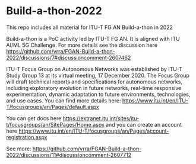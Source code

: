 # Build-a-thon-2022
This repo includes all material for ITU-T FG AN Build-a-thon in 2022

Build-a-thon is a PoC activity led by ITU-T FG AN. It is aligned with ITU AI/ML 5G Challenge.
For more details see the discussion here https://github.com/vrra/FGAN-Build-a-thon-2022/discussions/7#discussioncomment-2607462

ITU-T Focus Group on Autonomous Networks was established by ITU-T Study Group 13 at its virtual meeting, 17 December 2020​.​ The Focus Group will draft technical reports and specifications for autonomous networks, including exploratory evolution in future networks, real-time responsive experimentation, dynamic adaptation to future environments, technologies, and use cases. You can find more details here: https://www.itu.int/en/ITU-T/focusgroups/an/Pages/default.aspx

You can get docs here https://extranet.itu.int/sites/itu-t/focusgroups/an/SitePages/Home.aspx
and you can create an account here https://www.itu.int/en/ITU-T/focusgroups/an/Pages/account-registration.aspx

See more: https://github.com/vrra/FGAN-Build-a-thon-2022/discussions/11#discussioncomment-2607712
